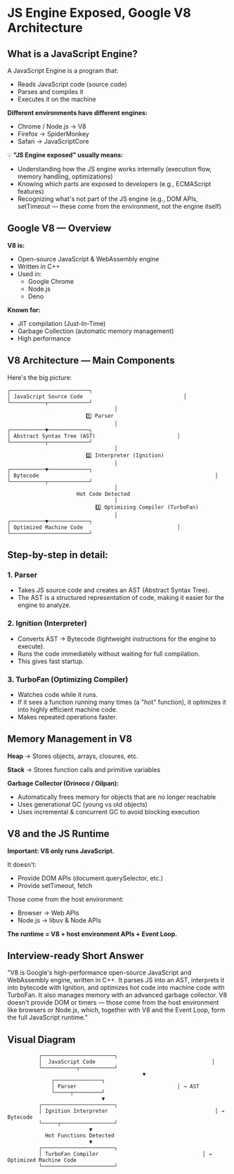# JS Engine Exposed, Google V8 Architecture

## What is a JavaScript Engine?

A JavaScript Engine is a program that:

- Reads JavaScript code (source code)
- Parses and compiles it
- Executes it on the machine

**Different environments have different engines:**

- Chrome / Node.js → V8
- Firefox → SpiderMonkey
- Safari → JavaScriptCore

💡 **"JS Engine exposed" usually means:**

- Understanding how the JS engine works internally (execution flow, memory handling, optimizations)
- Knowing which parts are exposed to developers (e.g., ECMAScript features)
- Recognizing what's not part of the JS engine (e.g., DOM APIs, setTimeout — these come from the environment, not the engine itself)

## Google V8 — Overview

**V8 is:**

- Open-source JavaScript & WebAssembly engine
- Written in C++
- Used in:
  - Google Chrome
  - Node.js
  - Deno

**Known for:**

- JIT compilation (Just-In-Time)
- Garbage Collection (automatic memory management)
- High performance

## V8 Architecture — Main Components

Here's the big picture:

```
┌─────────────────────────┐
│ JavaScript Source Code                                │
└───────────┬─────────────┘
                                  │
                         1️⃣ Parser
                                  │
┌───────────▼─────────────┐
│ Abstract Syntax Tree (AST)                          │
└───────────┬─────────────┘
                                  │
                         2️⃣ Interpreter (Ignition)
                                  │
┌───────────▼─────────────┐
│ Bytecode                                                        │
└───────────┬─────────────┘
                                  │
                      Hot Code Detected
                                  │
                            3️⃣ Optimizing Compiler (TurboFan)
                                  │
┌───────────▼─────────────┐
│ Optimized Machine Code                              │
└─────────────────────────┘
```

## Step-by-step in detail:

### 1. Parser

- Takes JS source code and creates an AST (Abstract Syntax Tree).
- The AST is a structured representation of code, making it easier for the engine to analyze.

### 2. Ignition (Interpreter)

- Converts AST → Bytecode (lightweight instructions for the engine to execute).
- Runs the code immediately without waiting for full compilation.
- This gives fast startup.

### 3. TurboFan (Optimizing Compiler)

- Watches code while it runs.
- If it sees a function running many times (a "hot" function), it optimizes it into highly efficient machine code.
- Makes repeated operations faster.

## Memory Management in V8

**Heap** → Stores objects, arrays, closures, etc.

**Stack** → Stores function calls and primitive variables

**Garbage Collector (Orinoco / Oilpan):**

- Automatically frees memory for objects that are no longer reachable
- Uses generational GC (young vs old objects)
- Uses incremental & concurrent GC to avoid blocking execution

## V8 and the JS Runtime

**Important: V8 only runs JavaScript.**

It doesn't:

- Provide DOM APIs (document.querySelector, etc.)
- Provide setTimeout, fetch

Those come from the host environment:

- Browser → Web APIs
- Node.js → libuv & Node APIs

**The runtime = V8 + host environment APIs + Event Loop.**

## Interview-ready Short Answer

"V8 is Google's high-performance open-source JavaScript and WebAssembly engine, written in C++. It parses JS into an AST, interprets it into bytecode with Ignition, and optimizes hot code into machine code with TurboFan. It also manages memory with an advanced garbage collector. V8 doesn't provide DOM or timers — those come from the host environment like browsers or Node.js, which, together with V8 and the Event Loop, form the full JavaScript runtime."

## Visual Diagram

```
          ┌───────────────────────┐
          │  JavaScript Code                                     │
          └───────────┬───────────┘
                                           ▼
              ┌───────────────┐
              │ Parser                                │ → AST
              └─────┬─────────┘
                              ▼
          ┌───────────────────────┐
          │ Ignition Interpreter                                  │ → Bytecode
          └─────┬─────────────────┘
                          ▼
            Hot Functions Detected
                          ▼
          ┌───────────────────────┐
          │ TurboFan Compiler                                 │ → Optimized Machine Code
          └───────────────────────┘
```
